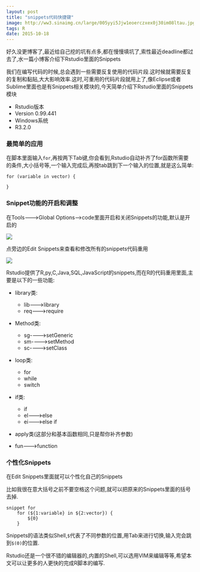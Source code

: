 ```yaml
---
layout: post
title: "snippets代码快捷键"
image: http://ww3.sinaimg.cn/large/005yyi5Jjw1eoerczxex0j30im08ltau.jpg
tags: R
date: 2015-10-18
---
```


好久没更博客了,最近给自己挖的坑有点多,都在慢慢填坑了,索性最近deadline都过去了,水一篇小博客介绍下Rstudio里面的Snippets


我们在编写代码的时候,总会遇到一些需要反复使用的代码片段.这时候就需要反复的复制和黏贴,大大影响效率.这时,可重用的代码片段就用上了,像Eclipse或者Sublime里面也是有Snippets相关模块的,今天简单介绍下Rstudio里面的Snippets模块

- Rstudio版本
- Version 0.99.441
- Windows系统
- R3.2.0

### 最简单的应用

在脚本里面输入`for`,再按两下Tab键,你会看到,Rstudio自动补齐了for函数所需要的条件,大小括号等,一个输入完成后,再按tab跳到下一个输入的位置,就是这么简单:

```
for (variable in vector) {

}
```

### Snippet功能的开启和调整

在Tools--->Global Options-->code里面开启和关闭Snippets的功能,默认是开启的

<img src="http://7xr5em.com1.z0.glb.clouddn.com/37.png">

点旁边的Edit Snippets来查看和修改所有的snippets代码重用

<img src="http://7xr5em.com1.z0.glb.clouddn.com/38.png">


Rstudio提供了R,py,C,Java,SQL,JavaScript的snippets,而在R的代码重用里面,主要是以下的一些功能:

- library类:
  + lib--->library
  + req--->require

- Method类:
  + sg---->setGeneric
  + sm---->setMethod
  + sc---->setClass

- loop类:
  + for
  + while
  + switch

- if类:
  + if
  + el--->else
  + ei--->else if

- apply类(这部分和基本函数相同,只是帮你补齐参数)

- fun--->function

### 个性化Snippets

在Edit Snippets里面就可以个性化自己的Snippets

比如我很在意大括号之前不要空格这个问题,就可以把原来的Snippets里面的括号去掉.

```
snippet for
	for (${1:variable} in ${2:vector}) {
		${0}
	}
```

Snippets的语法类似Shell,`$`代表了不同参数的位置,用Tab来进行切换,输入完会跳到`$(0)`的位置.


Rstudio还是一个很不错的编辑器的,内置的Shell,可以选用VIM来编辑等等,希望本文可以让更多的人更快的完成R脚本的编写.
